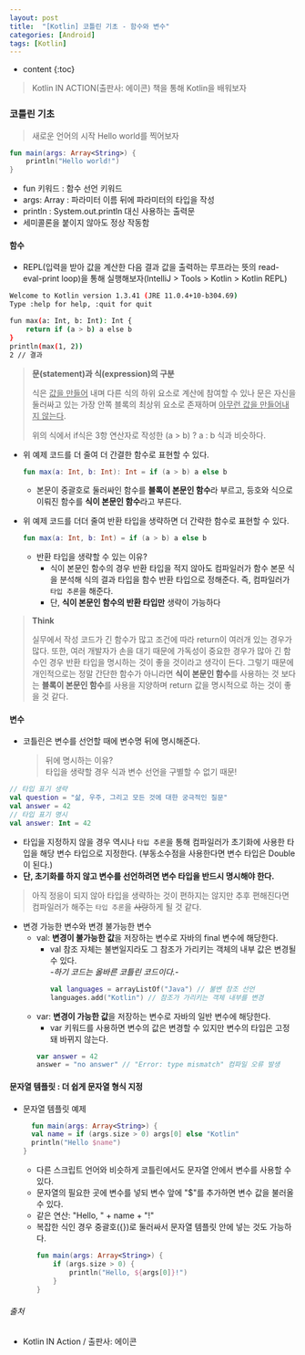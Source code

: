 ```yaml
---
layout: post
title:  "[Kotlin] 코틀린 기초 - 함수와 변수"
categories: [Android]
tags: [Kotlin]
---
```


* content
{:toc}

> Kotlin IN ACTION(출판사: 에이콘) 책을 통해 Kotlin을 배워보자

### 코틀린 기초

> 새로운 언어의 시작 Hello world를 찍어보자

```kotlin
fun main(args: Array<String>) {
    println("Hello world!")
}
```
- fun 키워드 : 함수 선언 키워드
- args: Array<String> : 파라미터 이름 뒤에 파라미터의 타입을 작성
- println : System.out.println 대신 사용하는 출력문
- 세미콜론을 붙이지 않아도 정상 작동함






#### 함수
- REPL(입력을 받아 값을 계산한 다음 결과 값을 출력하는 루프라는 뜻의 read-eval-print loop)을 통해 실행해보자(IntelliJ > Tools > Kotlin > Kotlin REPL)

```bash
Welcome to Kotlin version 1.3.41 (JRE 11.0.4+10-b304.69)
Type :help for help, :quit for quit

fun max(a: Int, b: Int): Int {
    return if (a > b) a else b
}
println(max(1, 2))
2 // 결과
```

> **문(statement)과 식(expression)의 구분**
>
> 식은 <u>값을 만들어</u> 내며 다른 식의 하위 요소로 계산에 참여할 수 있나 문은 자신을 둘러싸고 있는 가장 안쪽 블록의 최상위 요소로 존재하며 <u>아무런 값을 만들어내지 않는다</u>.
>
> 위의 식에서 if식은 3항 연산자로 작성한 (a > b) ? a : b 식과 비슷하다.

- 위 예제 코드를 더 줄여 더 간결한 함수로 표현할 수 있다.
    ```kotlin
    fun max(a: Int, b: Int): Int = if (a > b) a else b
    ```
    - 본문이 중괄호로 둘러싸인 함수를 **블록이 본문인 함수**라 부르고, 등호와 식으로 이뤄진 함수를 **식이 본문인 함수**라고 부른다.

- 위 예제 코드를 더더 줄여 반환 타입을 생략하면 더 간략한 함수로 표현할 수 있다.
    ```kotlin
    fun max(a: Int, b: Int) = if (a > b) a else b
    ```
    - 반환 타입을 생략할 수 있는 이유?
      - 식이 본문인 함수의 경우 반환 타입을 적지 않아도 컴파일러가 함수 본문 식을 분석해 식의 결과 타입을 함수 반환 타입으로 정해준다. 즉, 컴파일러가 `타입 추론`을 해준다.
      - 단, **식이 본문인 함수의 반환 타입만** 생략이 가능하다

> **Think**
>
> 실무에서 작성 코드가 긴 함수가 많고 조건에 따라 return이 여러개 있는 경우가 많다. 
> 또한, 여러 개발자가 손을 대기 때문에 가독성이 중요한 경우가 많아 긴 함수인 경우 반환 타입을 명시하는 것이 좋을 것이라고 생각이 든다.
> 그렇기 때문에 개인적으로는 정말 간단한 함수가 아니라면 **식이 본문인 함수**를 사용하는 것 보다는 **블록이 본문인 함수**를 사용을 지양하며 return 값을 명시적으로 하는 것이 좋을 것 같다.

#### 변수
- 코틀린은 변수를 선언할 때에 변수명 뒤에 명시해준다.
  > 뒤에 명시하는 이유?
  > <br> 타입을 생략할 경우 식과 변수 선언을 구별할 수 없기 때문!

```kotlin
// 타입 표기 생략
val question = "삶, 우주, 그리고 모든 것에 대한 궁극적인 질문"
val answer = 42
// 타입 표기 명시
val answer: Int = 42
```
- 타입을 지정하지 않을 경우 역시나 `타입 추론`을 통해 컴파일러가 초기화에 사용한 타입을 해당 변수 타입으로 지정한다. (부동소수점을 사용한다면 변수 타입은 Double이 된다.)
- **단, 초기화를 하지 않고 변수를 선언하려면 변수 타입을 반드시 명시해야 한다.**
> 아직 정응이 되지 않아 타입을 생략하는 것이 편하지는 않지만 추후 편해진다면 컴파일러가 해주는 `타입 추론`을 ~~사랑~~하게 될 것 같다.
  
- 변경 가능한 변수와 변경 불가능한 변수
  - val: **변경이 불가능한 값**을 저장하는 변수로 자바의 final 변수에 해당한다.
    - val 참조 자체는 불변일지라도 그 참조가 가리키는 객체의 내부 값은 변경될 수 있다.
      <br> -*하기 코드는 올바른 코틀린 코드이다.*-
        ```kotlin
        val languages = arrayListOf("Java") // 불변 참조 선언
        languages.add("Kotlin") // 참조가 가리키는 객체 내부를 변경
        ```
  - var: **변경이 가능한 값**을 저장하는 변수로 자바의 일반 변수에 해당한다.
    - var 키워드를 사용하면 변수의 값은 변경할 수 있지만 변수의 타입은 고정돼 바뀌지 않는다.
    ```kotlin
    var answer = 42
    answer = "no answer" // "Error: type mismatch" 컴파일 오류 발생
    ```

#### 문자열 템플릿 : 더 쉽게 문자열 형식 지정

- 문자열 템플릿 예제
    ```kotlin
      fun main(args: Array<String>) {
      val name = if (args.size > 0) args[0] else "Kotlin"
      println("Hello $name")
    }
    ```
  - 다른 스크립트 언어와 비슷하게 코틀린에서도 문자열 안에서 변수를 사용할 수 있다.
  - 문자열의 필요한 곳에 변수를 넣되 변수 앞에 "$"를 추가하면 변수 값을 불러올 수 있다.
  - 같은 연산: "Hello, " + name + "!"
  - 복잡한 식인 경우 중괄호({})로 둘러싸서 문자열 템플릿 안에 넣는 것도 가능하다.
    ```kotlin
    fun main(args: Array<String>) {
        if (args.size > 0) {
            println("Hello, ${args[0]}!")
        }
    }
    ```

###### 출처

- Kotlin IN Action / 출판사: 에이콘